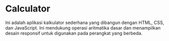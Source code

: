 # Calculator
Ini adalah aplikasi kalkulator sederhana yang dibangun dengan HTML, CSS, dan JavaScript. Ini mendukung operasi aritmatika dasar dan menampilkan desain responsif untuk digunakan pada perangkat yang berbeda.
